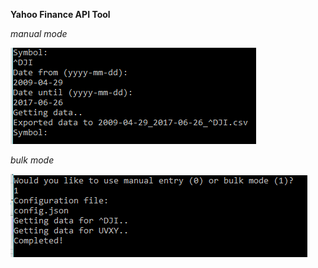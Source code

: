 **Yahoo Finance API Tool**

*manual mode*

![Yahoo Finance API Tool](image.png)

*bulk mode*

![Yahoo Finance API Tool](image_bulk.png)

